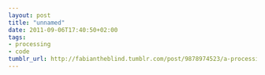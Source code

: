 ```yaml
---
layout: post
title: "unnamed"
date: 2011-09-06T17:40:50+02:00
tags:
- processing
- code
tumblr_url: http://fabiantheblind.tumblr.com/post/9878974523/a-processing-sketch
---
```

